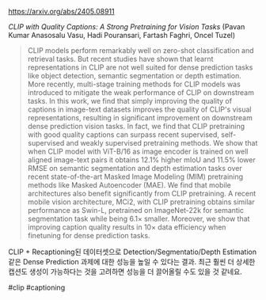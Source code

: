 https://arxiv.org/abs/2405.08911

*CLIP with Quality Captions: A Strong Pretraining for Vision Tasks* (Pavan Kumar Anasosalu Vasu, Hadi Pouransari, Fartash Faghri, Oncel Tuzel)

> CLIP models perform remarkably well on zero-shot classification and retrieval tasks. But recent studies have shown that learnt representations in CLIP are not well suited for dense prediction tasks like object detection, semantic segmentation or depth estimation. More recently, multi-stage training methods for CLIP models was introduced to mitigate the weak performance of CLIP on downstream tasks. In this work, we find that simply improving the quality of captions in image-text datasets improves the quality of CLIP's visual representations, resulting in significant improvement on downstream dense prediction vision tasks. In fact, we find that CLIP pretraining with good quality captions can surpass recent supervised, self-supervised and weakly supervised pretraining methods. We show that when CLIP model with ViT-B/16 as image encoder is trained on well aligned image-text pairs it obtains 12.1% higher mIoU and 11.5% lower RMSE on semantic segmentation and depth estimation tasks over recent state-of-the-art Masked Image Modeling (MIM) pretraining methods like Masked Autoencoder (MAE). We find that mobile architectures also benefit significantly from CLIP pretraining. A recent mobile vision architecture, MCi2, with CLIP pretraining obtains similar performance as Swin-L, pretrained on ImageNet-22k for semantic segmentation task while being 6.1$\times$ smaller. Moreover, we show that improving caption quality results in $10\times$ data efficiency when finetuning for dense prediction tasks.

CLIP + Recaptioning된 데이터셋으로 Detection/Segmentatio/Depth Estimation 같은 Dense Prediction 과제에 대한 성능을 높일 수 있다는 결과. 최근 훨씬 더 상세한 캡션도 생성이 가능하다는 것을 고려하면 성능을 더 끌어올릴 수도 있을 것 같네요.

#clip #captioning 